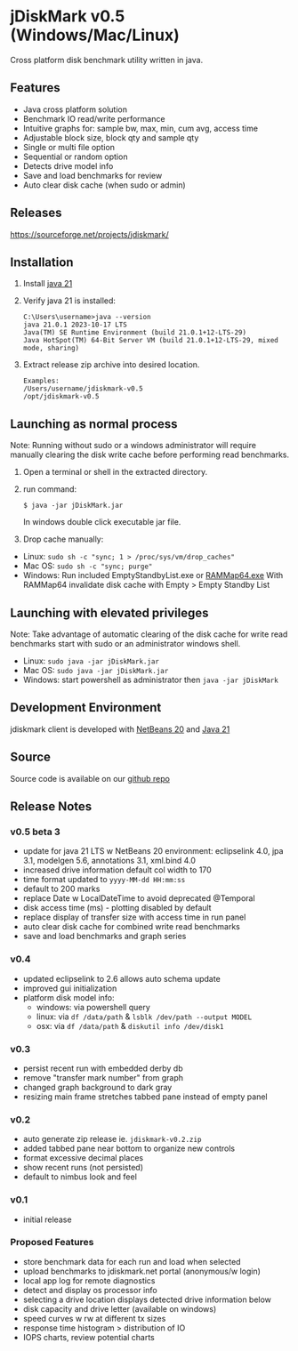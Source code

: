 # jDiskMark v0.5 (Windows/Mac/Linux)

Cross platform disk benchmark utility written in java.

## Features

- Java cross platform solution
- Benchmark IO read/write performance
- Intuitive graphs for: sample bw, max, min, cum avg, access time
- Adjustable block size, block qty and sample qty
- Single or multi file option
- Sequential or random option
- Detects drive model info
- Save and load benchmarks for review
- Auto clear disk cache (when sudo or admin)

## Releases

https://sourceforge.net/projects/jdiskmark/

## Installation

1. Install [java 21](https://www.oracle.com/java/technologies/downloads/)

2. Verify java 21 is installed:
   ```
   C:\Users\username>java --version
   java 21.0.1 2023-10-17 LTS
   Java(TM) SE Runtime Environment (build 21.0.1+12-LTS-29)
   Java HotSpot(TM) 64-Bit Server VM (build 21.0.1+12-LTS-29, mixed mode, sharing)
   ```

3. Extract release zip archive into desired location.
   ```
   Examples:  
   /Users/username/jdiskmark-v0.5  
   /opt/jdiskmark-v0.5
   ```

## Launching as normal process

Note: Running without sudo or a windows administrator will require manually 
clearing the disk write cache before performing read benchmarks.

1. Open a terminal or shell in the extracted directory.

2. run command:
   ```
   $ java -jar jDiskMark.jar
   ```
   In windows double click executable jar file.

3. Drop cache manually:
 - Linux: `sudo sh -c "sync; 1 > /proc/sys/vm/drop_caches"`
 - Mac OS: `sudo sh -c "sync; purge"`
 - Windows: Run included EmptyStandbyList.exe or [RAMMap64.exe](https://learn.microsoft.com/en-us/sysinternals/downloads/rammap)
   With RAMMap64 invalidate disk cache with Empty > Empty Standby List

## Launching with elevated privileges

Note: Take advantage of automatic clearing of the disk cache for write read 
benchmarks start with sudo or an administrator windows shell.

 - Linux: `sudo java -jar jDiskMark.jar`
 - Mac OS: `sudo java -jar jDiskMark.jar`
 - Windows: start powershell as administrator then `java -jar jDiskMark`

## Development Environment

jdiskmark client is developed with [NetBeans 20](https://netbeans.apache.org/front/main/download/) and [Java 21](https://www.oracle.com/java/technologies/downloads/)

## Source

Source code is available on our [github repo](https://github.com/jDiskMark/jdm-java/)

## Release Notes

### v0.5 beta 3
 - update for java 21 LTS w NetBeans 20 environment: eclipselink 4.0, jpa 3.1, 
   modelgen 5.6, annotations 3.1, xml.bind 4.0
 - increased drive information default col width to 170
 - time format updated to `yyyy-MM-dd HH:mm:ss`
 - default to 200 marks
 - replace Date w LocalDateTime to avoid deprecated @Temporal
 - disk access time (ms) - plotting disabled by default
 - replace display of transfer size with access time in run panel
 - auto clear disk cache for combined write read benchmarks
 - save and load benchmarks and graph series

### v0.4
 - updated eclipselink to 2.6 allows auto schema update
 - improved gui initialization
 - platform disk model info:
    - windows: via powershell query
    - linux:   via `df /data/path` & `lsblk /dev/path --output MODEL`
    - osx:     via `df /data/path` & `diskutil info /dev/disk1`

### v0.3
 - persist recent run with embedded derby db
 - remove "transfer mark number" from graph
 - changed graph background to dark gray
 - resizing main frame stretches tabbed pane instead of empty panel

### v0.2
 - auto generate zip release ie. `jdiskmark-v0.2.zip`
 - added tabbed pane near bottom to organize new controls
 - format excessive decimal places
 - show recent runs (not persisted)
 - default to nimbus look and feel

### v0.1
 - initial release

### Proposed Features
 - store benchmark data for each run and load when selected
 - upload benchmarks to jdiskmark.net portal (anonymous/w login)
 - local app log for remote diagnostics
 - detect and display os processor info
 - selecting a drive location displays detected drive information below
 - disk capacity and drive letter (available on windows)
 - speed curves w rw at different tx sizes
 - response time histogram > distribution of IO
 - IOPS charts, review potential charts
